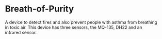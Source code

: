 # Breath-of-Purity
A device to detect fires and also prevent people with asthma  from breathing in toxic air. This device has three sensors, the MQ-135, DH22 and an infrared sensor.
